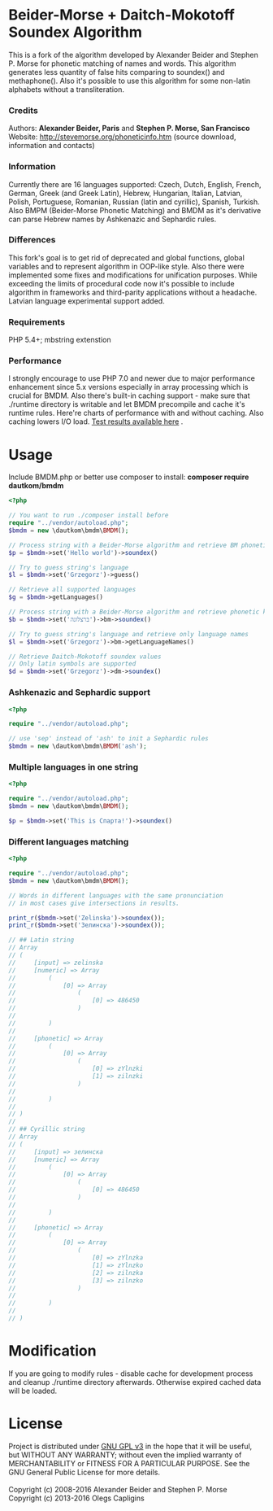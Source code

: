 # Beider-Morse + Daitch-Mokotoff Soundex Algorithm

This is a fork of the algorithm developed by Alexander Beider and Stephen P. Morse for phonetic matching of names and
words. This algorithm generates less quantity of false hits comparing to soundex() and methaphone(). Also it's possible
to use this algorithm for some non-latin alphabets without a transliteration.

### Credits

Authors: **Alexander Beider, Paris** and **Stephen P. Morse, San Francisco**<br>
Website: <http://stevemorse.org/phoneticinfo.htm> (source download, information and contacts)

### Information

Currently there are 16 languages supported: Czech, Dutch, English, French, German, Greek (and Greek Latin), Hebrew, 
Hungarian, Italian, Latvian, Polish, Portuguese, Romanian, Russian (latin and cyrillic), Spanish, Turkish. Also 
BMPM (Beider-Morse Phonetic Matching) and BMDM as it's derivative can parse Hebrew names by Ashkenazic and Sephardic 
rules.

### Differences

This fork's goal is to get rid of deprecated and global functions, global variables and to represent algorithm in
OOP-like style. Also there were implemented some fixes and modifications for unification purposes. While exceeding the
limits of procedural code now it's possible to include algorithm in frameworks and third-parity applications without
a headache. Latvian language experimental support added.

### Requirements

PHP 5.4+; mbstring extenstion

### Performance

I strongly encourage to use PHP 7.0 and newer due to major performance enhancement since 5.x versions especially in array
processing which is crucial for BMDM. Also there's built-in caching support - make sure that ./runtime directory is 
writable and let BMDM precompile and cache it's runtime rules. Here're charts of performance with and without caching. 
Also caching lowers I/O load. [Test results available here](https://github.com/Haran/BMDMSoundex/blob/master/docs/performance.md) . 

# Usage

Include BMDM.php or better use composer to install: **composer require dautkom/bmdm**

```php
<?php

// You want to run ./composer install before
require "../vendor/autoload.php";
$bmdm = new \dautkom\bmdm\BMDM();

// Process string with a Beider-Morse algorithm and retrieve BM phonetic keys
$p = $bmdm->set('Hello world')->soundex()

// Try to guess string's language
$l = $bmdm->set('Grzegorz')->guess()

// Retrieve all supported languages
$g = $bmdm->getLanguages()

// Process string with a Beider-Morse algorithm and retrieve phonetic keys
$b = $bmdm->set('ברצלונה')->bm->soundex()

// Try to guess string's language and retrieve only language names
$l = $bmdm->set('Grzegorz')->bm->getLanguageNames()

// Retrieve Daitch-Mokotoff soundex values
// Only latin symbols are supported
$d = $bmdm->set('Grzegorz')->dm->soundex()

```

### Ashkenazic and Sephardic support

```php
<?php

require "../vendor/autoload.php";

// use 'sep' instead of 'ash' to init a Sephardic rules
$bmdm = new \dautkom\bmdm\BMDM('ash');

```

### Multiple languages in one string

```php
<?php

require "../vendor/autoload.php";
$bmdm = new \dautkom\bmdm\BMDM();

$p = $bmdm->set('This is Спарта!')->soundex()

```

### Different languages matching

```php
<?php

require "../vendor/autoload.php";
$bmdm = new \dautkom\bmdm\BMDM();

// Words in different languages with the same pronunciation
// in most cases give intersections in results.

print_r($bmdm->set('Zelinska')->soundex());
print_r($bmdm->set('Зелинска')->soundex());

// ## Latin string
// Array
// (
//     [input] => zelinska
//     [numeric] => Array
//         (
//             [0] => Array
//                 (
//                     [0] => 486450
//                 )
// 
//         )
// 
//     [phonetic] => Array
//         (
//             [0] => Array
//                 (
//                     [0] => zYlnzki
//                     [1] => zilnzki
//                 )
// 
//         )
// 
// )
//
// ## Cyrillic string 
// Array
// (
//     [input] => зелинска
//     [numeric] => Array
//         (
//             [0] => Array
//                 (
//                     [0] => 486450
//                 )
// 
//         )
// 
//     [phonetic] => Array
//         (
//             [0] => Array
//                 (
//                     [0] => zYlnzka
//                     [1] => zYlnzko
//                     [2] => zilnzka
//                     [3] => zilnzko
//                 )
// 
//         )
// 
// )

```

# Modification

If you are going to modify rules - disable cache for development process and cleanup ./runtime directory afterwards.
Otherwise expired cached data will be loaded.

# License

Project is distributed under [GNU GPL v3](http://www.gnu.org/licenses/gpl.txt) in the hope that it will be useful,
but WITHOUT ANY WARRANTY; without even the implied warranty of MERCHANTABILITY or FITNESS FOR A PARTICULAR PURPOSE.
See the GNU General Public License for more details.<br>
<br>
Copyright (c) 2008-2016 Alexander Beider and Stephen P. Morse<br>
Copyright (c) 2013-2016 Olegs Capligins

